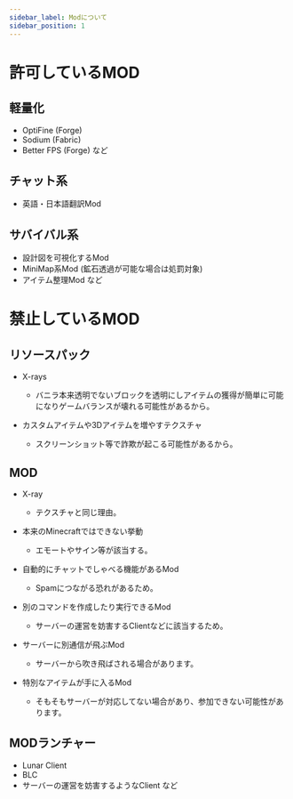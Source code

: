 ```yaml
---
sidebar_label: Modについて
sidebar_position: 1
---
```


# 許可しているMOD
## 軽量化
- OptiFine (Forge)
- Sodium (Fabric)
- Better FPS (Forge)
など

## チャット系
- 英語・日本語翻訳Mod 

## サバイバル系
- 設計図を可視化するMod
- MiniMap系Mod (鉱石透過が可能な場合は処罰対象)
- アイテム整理Mod
など

# 禁止しているMOD
## リソースパック
- X-rays
  - バニラ本来透明でないブロックを透明にしアイテムの獲得が簡単に可能になりゲームバランスが壊れる可能性があるから。

- カスタムアイテムや3Dアイテムを増やすテクスチャ
  - スクリーンショット等で詐欺が起こる可能性があるから。

## MOD 
- X-ray
  - テクスチャと同じ理由。

- 本来のMinecraftではできない挙動
  - エモートやサイン等が該当する。

- 自動的にチャットでしゃべる機能があるMod
  - Spamにつながる恐れがあるため。

- 別のコマンドを作成したり実行できるMod
  - サーバーの運営を妨害するClientなどに該当するため。

- サーバーに別通信が飛ぶMod
  - サーバーから吹き飛ばされる場合があります。

- 特別なアイテムが手に入るMod
  - そもそもサーバーが対応してない場合があり、参加できない可能性があります。

## MODランチャー
- Lunar Client
- BLC
- サーバーの運営を妨害するようなClient
など

